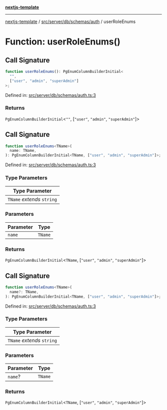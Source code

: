 [**nextjs-template**](README.md)

---

[nextjs-template](README.md) / [src/server/db/schemas/auth](src.server.db.schemas.auth.md) / userRoleEnums

# Function: userRoleEnums()

## Call Signature

```ts
function userRoleEnums(): PgEnumColumnBuilderInitial<
  "",
  ["user", "admin", "superAdmin"]
>;
```

Defined in: [src/server/db/schemas/auth.ts:3](https://github.com/Its-Satyajit/nextjs-template/blob/c8d81b09293d759cbf04e9bc7e542cc7d90740e6/src/server/db/schemas/auth.ts#L3)

### Returns

`PgEnumColumnBuilderInitial`\<`""`, \[`"user"`, `"admin"`, `"superAdmin"`\]\>

## Call Signature

```ts
function userRoleEnums<TName>(
  name: TName,
): PgEnumColumnBuilderInitial<TName, ["user", "admin", "superAdmin"]>;
```

Defined in: [src/server/db/schemas/auth.ts:3](https://github.com/Its-Satyajit/nextjs-template/blob/c8d81b09293d759cbf04e9bc7e542cc7d90740e6/src/server/db/schemas/auth.ts#L3)

### Type Parameters

| Type Parameter             |
| -------------------------- |
| `TName` _extends_ `string` |

### Parameters

| Parameter | Type    |
| --------- | ------- |
| `name`    | `TName` |

### Returns

`PgEnumColumnBuilderInitial`\<`TName`, \[`"user"`, `"admin"`, `"superAdmin"`\]\>

## Call Signature

```ts
function userRoleEnums<TName>(
  name?: TName,
): PgEnumColumnBuilderInitial<TName, ["user", "admin", "superAdmin"]>;
```

Defined in: [src/server/db/schemas/auth.ts:3](https://github.com/Its-Satyajit/nextjs-template/blob/c8d81b09293d759cbf04e9bc7e542cc7d90740e6/src/server/db/schemas/auth.ts#L3)

### Type Parameters

| Type Parameter             |
| -------------------------- |
| `TName` _extends_ `string` |

### Parameters

| Parameter | Type    |
| --------- | ------- |
| `name`?   | `TName` |

### Returns

`PgEnumColumnBuilderInitial`\<`TName`, \[`"user"`, `"admin"`, `"superAdmin"`\]\>
